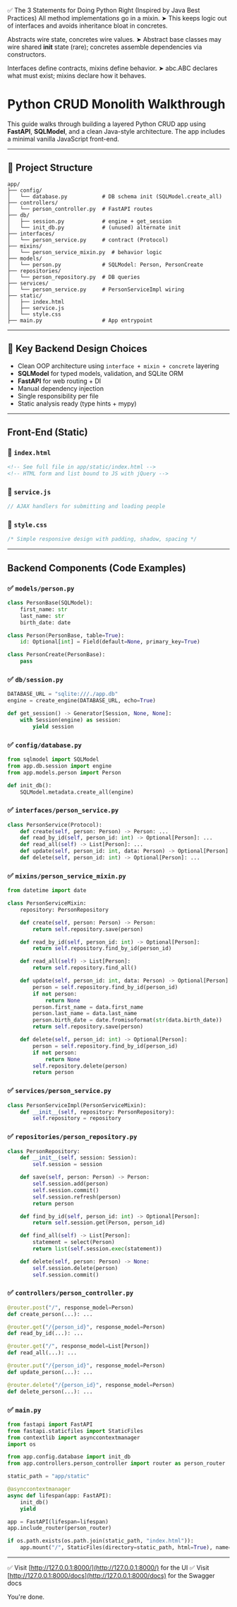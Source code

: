 ✅ The 3 Statements for Doing Python Right (Inspired by Java Best Practices)
All method implementations go in a mixin.
➤ This keeps logic out of interfaces and avoids inheritance bloat in concretes.

Abstracts wire state, concretes wire values.
➤ Abstract base classes may wire shared **init** state (rare); concretes assemble dependencies via constructors.

Interfaces define contracts, mixins define behavior.
➤ abc.ABC declares what must exist; mixins declare how it behaves.

# Python CRUD Monolith Walkthrough

This guide walks through building a layered Python CRUD app using **FastAPI**, **SQLModel**, and a clean Java-style architecture. The app includes a minimal vanilla JavaScript front-end.

---

## 📁 Project Structure

```
app/
├── config/
│   └── database.py           # DB schema init (SQLModel.create_all)
├── controllers/
│   └── person_controller.py  # FastAPI routes
├── db/
│   ├── session.py            # engine + get_session
│   └── init_db.py            # (unused) alternate init
├── interfaces/
│   └── person_service.py     # contract (Protocol)
├── mixins/
│   └── person_service_mixin.py  # behavior logic
├── models/
│   └── person.py             # SQLModel: Person, PersonCreate
├── repositories/
│   └── person_repository.py  # DB queries
├── services/
│   └── person_service.py     # PersonServiceImpl wiring
├── static/
│   ├── index.html
│   ├── service.js
│   └── style.css
├── main.py                   # App entrypoint
```

---

## 🧠 Key Backend Design Choices

* Clean OOP architecture using `interface + mixin + concrete` layering
* **SQLModel** for typed models, validation, and SQLite ORM
* **FastAPI** for web routing + DI
* Manual dependency injection
* Single responsibility per file
* Static analysis ready (type hints + mypy)

---

## Front-End (Static)

### 📄 `index.html`

```html
<!-- See full file in app/static/index.html -->
<!-- HTML form and list bound to JS with jQuery -->
```

### 📜 `service.js`

```js
// AJAX handlers for submitting and loading people
```

### 🎨 `style.css`

```css
/* Simple responsive design with padding, shadow, spacing */
```

---

## Backend Components (Code Examples)

### ✅ `models/person.py`

```python
class PersonBase(SQLModel):
    first_name: str
    last_name: str
    birth_date: date

class Person(PersonBase, table=True):
    id: Optional[int] = Field(default=None, primary_key=True)

class PersonCreate(PersonBase):
    pass
```

### ✅ `db/session.py`

```python
DATABASE_URL = "sqlite:///./app.db"
engine = create_engine(DATABASE_URL, echo=True)

def get_session() -> Generator[Session, None, None]:
    with Session(engine) as session:
        yield session
```

### ✅ `config/database.py`

```python
from sqlmodel import SQLModel
from app.db.session import engine
from app.models.person import Person

def init_db():
    SQLModel.metadata.create_all(engine)
```

### ✅ `interfaces/person_service.py`

```python
class PersonService(Protocol):
    def create(self, person: Person) -> Person: ...
    def read_by_id(self, person_id: int) -> Optional[Person]: ...
    def read_all(self) -> List[Person]: ...
    def update(self, person_id: int, data: Person) -> Optional[Person]: ...
    def delete(self, person_id: int) -> Optional[Person]: ...
```

### ✅ `mixins/person_service_mixin.py`

```python
from datetime import date

class PersonServiceMixin:
    repository: PersonRepository

    def create(self, person: Person) -> Person:
        return self.repository.save(person)

    def read_by_id(self, person_id: int) -> Optional[Person]:
        return self.repository.find_by_id(person_id)

    def read_all(self) -> List[Person]:
        return self.repository.find_all()

    def update(self, person_id: int, data: Person) -> Optional[Person]:
        person = self.repository.find_by_id(person_id)
        if not person:
            return None
        person.first_name = data.first_name
        person.last_name = data.last_name
        person.birth_date = date.fromisoformat(str(data.birth_date))
        return self.repository.save(person)

    def delete(self, person_id: int) -> Optional[Person]:
        person = self.repository.find_by_id(person_id)
        if not person:
            return None
        self.repository.delete(person)
        return person
```

### ✅ `services/person_service.py`

```python
class PersonServiceImpl(PersonServiceMixin):
    def __init__(self, repository: PersonRepository):
        self.repository = repository
```

### ✅ `repositories/person_repository.py`

```python
class PersonRepository:
    def __init__(self, session: Session):
        self.session = session

    def save(self, person: Person) -> Person:
        self.session.add(person)
        self.session.commit()
        self.session.refresh(person)
        return person

    def find_by_id(self, person_id: int) -> Optional[Person]:
        return self.session.get(Person, person_id)

    def find_all(self) -> List[Person]:
        statement = select(Person)
        return list(self.session.exec(statement))

    def delete(self, person: Person) -> None:
        self.session.delete(person)
        self.session.commit()
```

### ✅ `controllers/person_controller.py`

```python
@router.post("/", response_model=Person)
def create_person(...): ...

@router.get("/{person_id}", response_model=Person)
def read_by_id(...): ...

@router.get("/", response_model=List[Person])
def read_all(...): ...

@router.put("/{person_id}", response_model=Person)
def update_person(...): ...

@router.delete("/{person_id}", response_model=Person)
def delete_person(...): ...
```

### ✅ `main.py`

```python
from fastapi import FastAPI
from fastapi.staticfiles import StaticFiles
from contextlib import asynccontextmanager
import os

from app.config.database import init_db
from app.controllers.person_controller import router as person_router

static_path = "app/static"

@asynccontextmanager
async def lifespan(app: FastAPI):
    init_db()
    yield

app = FastAPI(lifespan=lifespan)
app.include_router(person_router)

if os.path.exists(os.path.join(static_path, "index.html")):
    app.mount("/", StaticFiles(directory=static_path, html=True), name="static")
```

---

✅ Visit [http://127.0.0.1:8000/](http://127.0.0.1:8000/) for the UI
✅ Visit [http://127.0.0.1:8000/docs](http://127.0.0.1:8000/docs) for the Swagger docs

You're done.
